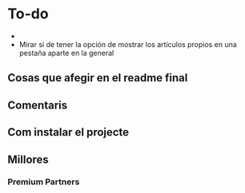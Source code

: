 # To-do
- 
- Mirar si de tener la opción de mostrar  los artículos propios en una pestaña aparte en la general

## Cosas que afegir en el readme final

## Comentaris

## Com instalar el projecte

## Millores


### Premium Partners


